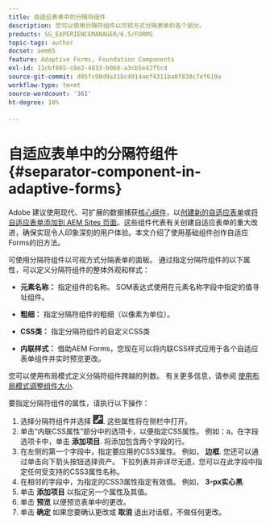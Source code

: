 ```yaml
---
title: 自适应表单中的分隔符组件
description: 您可以使用分隔符组件以可视方式分隔表单的各个部分。
products: SG_EXPERIENCEMANAGER/6.5/FORMS
topic-tags: author
docset: aem65
feature: Adaptive Forms, Foundation Components
exl-id: 11cbf865-c8e2-4833-b0b8-a3cb5e42f5cd
source-git-commit: d85fc98d9a31bc4014aef4311ba0f838c7ef619a
workflow-type: tm+mt
source-wordcount: '361'
ht-degree: 10%

---
```


# 自适应表单中的分隔符组件{#separator-component-in-adaptive-forms}

<span class="preview">Adobe 建议使用现代、可扩展的数据捕获[核心组件](https://experienceleague.adobe.com/docs/experience-manager-core-components/using/adaptive-forms/introduction.html)，以[创建新的自适应表单](/help/forms/using/create-an-adaptive-form-core-components.md)或[将自适应表单添加到 AEM Sites 页面](/help/forms/using/create-or-add-an-adaptive-form-to-aem-sites-page.md)。这些组件代表有关创建自适应表单的重大改进，确保实现令人印象深刻的用户体验。本文介绍了使用基础组件创作自适应Forms的旧方法。 </span>

可使用分隔符组件以可视方式分隔表单的面板。 通过指定分隔符组件的以下属性，可以定义分隔符组件的整体外观和样式：

* **元素名称：** 指定组件的名称。 SOM表达式使用在元素名称字段中指定的值寻址组件。
* **粗细：** 指定分隔符组件的粗细（以像素为单位）。

* **CSS类：** 指定分隔符组件的自定义CSS类

* **内联样式：** 借助AEM Forms，您现在可以将内联CSS样式应用于各个自适应表单组件并实时预览更改。

您可以使用布局模式定义分隔符组件跨越的列数。 有关更多信息，请参阅 [使用布局模式调整组件大小](../../forms/using/resize-using-layout-mode.md).

要指定分隔符组件的属性，请执行以下操作：

1. 选择分隔符组件并选择 ![cmppr](assets/cmppr.png). 这些属性将在侧栏中打开。
1. 单击“内联CSS属性”部分中的选项卡，以便指定CSS属性。 例如：a。在字段选项卡中，单击 **添加项目**. 将添加包含两个字段的行。
1. 在左侧的第一个字段中，指定要应用的CSS3属性。 例如， **边框**. 您还可以通过单击向下箭头按钮选择资产。 下拉列表并非详尽无遗，您可以在此字段中指定任何受支持的CSS3属性名称。
1. 在相邻的字段中，为指定的CSS3属性指定有效值。 例如， **3-px实心黑**.
1. 单击 **添加项目** 以指定另一个属性及其值。
1. 单击 **预览** 以便预览表单中的更改。
1. 单击 **确定** 如果您要确认更改或 **取消** 退出对话框，不做任何更改。
